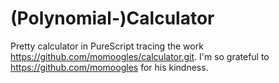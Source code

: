 # (Polynomial-)Calculator

Pretty calculator in PureScript tracing the work https://github.com/momoogles/calculator.git. I'm so grateful to https://github.com/momoogles for his kindness.
